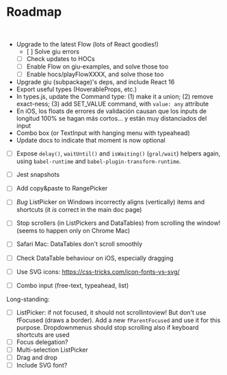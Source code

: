 # Roadmap
​
- Upgrade to the latest Flow (lots of React goodies!)
    - [ ] Solve giu errors
    - [ ] Check updates to HOCs
    - [ ] Enable Flow on giu-examples, and solve those too
    - [ ] Enable hocs/playFlowXXXX, and solve those too
- Upgrade giu (subpackage)'s deps, and include React 16
- Export useful types (HoverableProps, etc.)
- In types.js, update the Command type: (1) make it a union; (2) remove exact-ness; (3) add SET_VALUE command, with `value: any` attribute
- En iOS, los floats de errores de validación causan que los inputs de longitud 100% se hagan más cortos... y están muy distanciados del input
- Combo box (or TextInput with hanging menu with typeahead)
- Update docs to indicate that moment is now optional

- [ ] Expose `delay()`, `waitUntil()` and `isWaiting()` (`gral/wait`) helpers again, using `babel-runtime` and `babel-plugin-transform-runtime`.

- [ ] Jest snapshots

- [ ] Add copy&paste to RangePicker
- [ ] *Bug* ListPicker on Windows incorrectly aligns (vertically) items and shortcuts (it *is* correct in the main doc page)
- [ ] Stop scrollers (in ListPickers and DataTables) from scrolling the window! (seems to happen only on Chrome Mac)
- [ ] Safari Mac: DataTables don't scroll smoothly
- [ ] Check DataTable behaviour on iOS, especially dragging

- [ ] Use SVG icons: https://css-tricks.com/icon-fonts-vs-svg/
- [ ] Combo input (free-text, typeahead, list)

Long-standing:
- [ ] ListPicker: if not focused, it should not scrollintoview! But don't use fFocused (draws a border). Add a new `fParentFocused` and use it for this purpose. Dropdownmenus should stop scrolling also if keyboard shortcuts are used
- [ ] Focus delegation?
- [ ] Multi-selection ListPicker
- [ ] Drag and drop
- [ ] Include SVG font?
